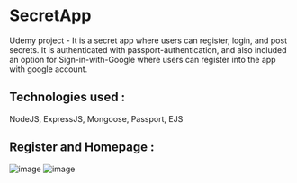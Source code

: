 # SecretApp
Udemy project - It is a secret app where users can register, login, and post secrets. It is authenticated with passport-authentication, and also included an option for Sign-in-with-Google where users can register into the app with google account.

## Technologies used : 
NodeJS, ExpressJS, Mongoose, Passport, EJS
## Register and Homepage :
![image](https://user-images.githubusercontent.com/66831984/206606017-6f2681cd-3b18-4246-9ddc-2489bb381784.png)
![image](https://user-images.githubusercontent.com/66831984/206606297-3596633d-6b06-4c56-a645-5848b22642b2.png)
